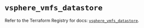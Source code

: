 # `vsphere_vmfs_datastore`

Refer to the Terraform Registry for docs: [`vsphere_vmfs_datastore`](https://registry.terraform.io/providers/hashicorp/vsphere/2.8.0/docs/resources/vmfs_datastore).
